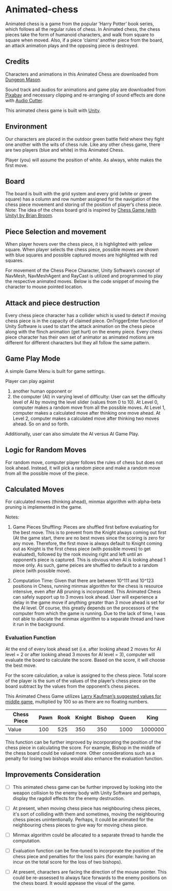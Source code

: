 # Animated-chess

Animated chess is a game from the popular ‘Harry Potter’ book series, which follows all the regular rules of chess. In Animated chess, the chess pieces take the form of humanoid characters, and walk from square to square when moved. Also, if a piece ‘claims’ another piece from the board, an attack animation plays and the opposing piece is destroyed. 

## Credits 
Characters and animations in this Animated Chess are downloaded from [Dungeon Mason](https://assetstore.unity.com/publishers/23554). 

Sound track and audios for animations and game play are downloaded from [Pixabay](https://pixabay.com/sound-effects/) and necessary clipping and re-arranging of sound effects are done with [Audio Cutter](https://mp3cut.net/).

This animated chess game is built with [Unity](https://unity.com/). 

## Environment 

Our characters are placed in the outdoor green battle field where they fight one another with the wits of chess rule. Like any other chess game, there are two players (blue and white) in this Animated Chess. 

Player (you) will assume the position of white. As always, white makes the first move.

## Board 

The board is built with the grid system and every grid (white or green square) has a column and row number assigned for the navigation of the chess piece movement and storing of the position of player’s chess piece. Note: The idea of the chess board grid is inspired by [Chess Game (with Unity) by Brian Broom](https://www.kodeco.com/5441-how-to-make-a-chess-game-with-unity). 

## Piece Selection and movement

When player hovers over the chess piece, it is highlighted with yellow square.
When player selects the chess piece, possible moves are shown with blue squares and possible captured moves are highlighted with red squares. 

For movement of the Chess Piece Character, Unity Software’s concept of NavMesh, NavMeshAgent and RayCast is utilized and programmed to play the respective animated moves.  Below is the code snippet of moving the character to mouse pointed location. 

## Attack and piece destruction 

Every chess piece character has a collider which is used to detect if moving chess piece is in the capacity of claimed piece. OnTriggerEnter function of Unity Software is used to start the attack animation on the chess piece along with the flinch animation (get hurt) on the enemy piece. Every chess piece character has their own set of animator as animated motions are different for different characters but they all follow the same pattern. 

## Game Play Mode
A simple Game Menu is built for game settings. 

Player can play against 
1.	another human opponent or 
2.	the computer (AI) in varying level of difficulty:
User can set the difficulty level of AI by moving the level slider (values from 0 to 10). 
At Level 0, computer makes a random move from all the possible moves.
At Level 1, computer makes a calculated move after thinking one move ahead. 
At Level 2, computer makes a calculated move after thinking two moves ahead. So on and so forth.

Additionally, user can also simulate the AI versus AI Game Play. 

## Logic for Random Moves
For random move, computer player follows the rules of chess but does not look ahead. Instead, it will pick a random piece and make a random move from all the possible move of the piece. 

## Calculated Moves 
For calculated moves (thinking ahead), minmax algorithm with alpha-beta pruning is implemented in the game. 

Notes:
1.	Game Pieces Shuffling: Pieces are shuffled first before evaluating for the best move. This is to prevent from the Knight always coming out first (At the game start, there are no best moves since the scoring is zero for any move. Therefore, the first move is always default to Knight coming out as Knight is the first chess piece (with possible moves) to get evaluated), followed by the rook moving right and left until an opponent’s piece is captured. This is obvious when AI is looking ahead 1 move only. As such, game peices are shuffled to default to a random piece (with possible move).
 
2.	Computation Time: Given that there are between 10^111 and 10^123 positions in Chess, running minmax algorithm for the chess is resource intensive, even after AB pruning is incorporated. This Animated Chess can safely support up to 3 moves look ahead. User will experience a delay in the game move if anything greater than 3 move ahead is set for the AI level. Of course, this greatly depends on the processors of the computer from which the game is running. Due to the lack of time, I was not able to allocate the minmax algorithm to a separate thread and have it run in the background. 

### Evaluation Function 

At the end of every look ahead set (i.e. after looking ahead 2 moves for AI level = 2 or after looking ahead 3 moves for AI level = 3), computer will evaluate the board to calculate the score. Based on the score, it will choose the best move. 

For the score calculation, a value is assigned to the chess piece. Total score of the player is the sum of the values of the player’s chess piece on the board subtract by the values from the opponent’s chess pieces. 

This Animated Chess Game utilizes [Larry Kaufman’s suggested values for middle game](https://www.chessfornovices.com/chesspiecevalues.html), multiplied by 100 so as there are no floating numbers. 

| Chess Piece  | Pawn | Rook | Knight | Bishop | Queen | King |
| ------------ | -----| -----| -------| -------| ------| -----| 
| Value        | 100  | 525  |  350   |  350   | 1000  | 1000000 |


This function can be further improved by incorporating the position of the chess piece in calculating the score. For example, Bishop in the middle of the chess board could be valued more. Other considerations such as a penalty for losing two bishops would also enhance the evaluation function. 


## Improvements Consideration

- [ ] This animated chess game can be further improved by looking into the weapon collision to the enemy body with Unity Software and perhaps, display the ragdoll effects for the enemy destruction. 
- [ ] At present, when moving chess piece has neighbouring chess pieces, it's sort of colliding with them and sometimes, moving the neighbouring chess pieces unintentionally. Perhaps, it could be animated for the neighbouring chess pieces to give way for moving chess piece.
- [ ] Minmax algorithm could be allocated to a separate thread to handle the computation. 
- [ ] Evaluation function can be fine-tuned to incorporate the position of the chess piece and penalties for the loss pairs (for example: having an incur on the total score for the loss of two bishops).
- [ ] At present, characters are facing the direction of the mouse pointer. This could be re-assessed to always face forwards to the enemy positions on the chess board. It would appease the visual of the game. 












